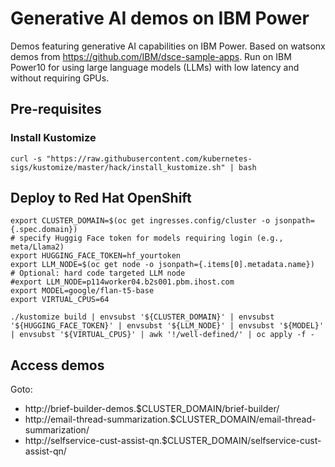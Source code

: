 # Generative AI demos on IBM Power
Demos featuring generative AI capabilities on IBM Power. Based on watsonx demos from https://github.com/IBM/dsce-sample-apps. Run on IBM Power10 for using large language models (LLMs) with low latency and without requiring GPUs.

## Pre-requisites

### Install Kustomize
```
curl -s "https://raw.githubusercontent.com/kubernetes-sigs/kustomize/master/hack/install_kustomize.sh" | bash
```

## Deploy to Red Hat OpenShift
```
export CLUSTER_DOMAIN=$(oc get ingresses.config/cluster -o jsonpath={.spec.domain})
# specify Huggig Face token for models requiring login (e.g., meta/Llama2)
export HUGGING_FACE_TOKEN=hf_yourtoken
export LLM_NODE=$(oc get node -o jsonpath={.items[0].metadata.name})
# Optional: hard code targeted LLM node
#export LLM_NODE=p114worker04.b2s001.pbm.ihost.com
export MODEL=google/flan-t5-base
export VIRTUAL_CPUS=64

./kustomize build | envsubst '${CLUSTER_DOMAIN}' | envsubst '${HUGGING_FACE_TOKEN}' | envsubst '${LLM_NODE}' | envsubst '${MODEL}' | envsubst '${VIRTUAL_CPUS}' | awk '!/well-defined/' | oc apply -f -
```

## Access demos
Goto:
- http://brief-builder-demos.$CLUSTER_DOMAIN/brief-builder/
- http://email-thread-summarization.$CLUSTER_DOMAIN/email-thread-summarization/
- http://selfservice-cust-assist-qn.$CLUSTER_DOMAIN/selfservice-cust-assist-qn/

